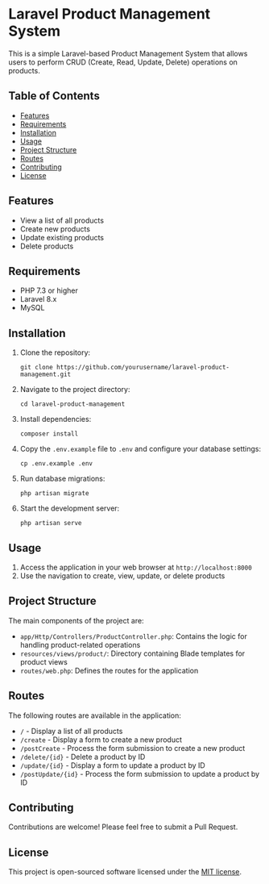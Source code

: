 # Laravel Product Management System

This is a simple Laravel-based Product Management System that allows users to perform CRUD (Create, Read, Update, Delete) operations on products.

## Table of Contents

- [Features](#features)
- [Requirements](#requirements)
- [Installation](#installation)
- [Usage](#usage)
- [Project Structure](#project-structure)
- [Routes](#routes)
- [Contributing](#contributing)
- [License](#license)

## Features

- View a list of all products
- Create new products
- Update existing products
- Delete products

## Requirements

- PHP 7.3 or higher
- Laravel 8.x
- MySQL

## Installation

1. Clone the repository:
   ```
   git clone https://github.com/yourusername/laravel-product-management.git
   ```

2. Navigate to the project directory:
   ```
   cd laravel-product-management
   ```

3. Install dependencies:
   ```
   composer install
   ```

4. Copy the `.env.example` file to `.env` and configure your database settings:
   ```
   cp .env.example .env
   ```

5. Run database migrations:
   ```
   php artisan migrate
   ```

6. Start the development server:
   ```
   php artisan serve
   ```

## Usage

1. Access the application in your web browser at `http://localhost:8000`
2. Use the navigation to create, view, update, or delete products

## Project Structure

The main components of the project are:

- `app/Http/Controllers/ProductController.php`: Contains the logic for handling product-related operations
- `resources/views/product/`: Directory containing Blade templates for product views
- `routes/web.php`: Defines the routes for the application

## Routes

The following routes are available in the application:

- `/` - Display a list of all products
- `/create` - Display a form to create a new product
- `/postCreate` - Process the form submission to create a new product
- `/delete/{id}` - Delete a product by ID
- `/update/{id}` - Display a form to update a product by ID
- `/postUpdate/{id}` - Process the form submission to update a product by ID


## Contributing

Contributions are welcome! Please feel free to submit a Pull Request.

## License

This project is open-sourced software licensed under the [MIT license](https://opensource.org/licenses/MIT).